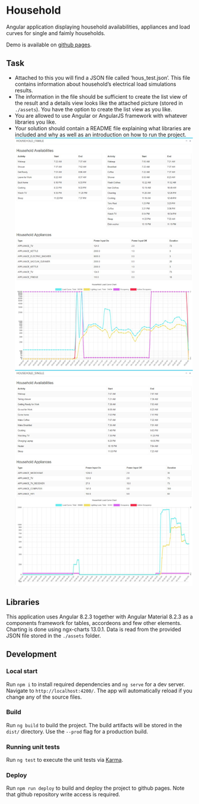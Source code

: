 # Household
Angular application displaying household availabilities, appliances and load curves for single and faimly households.

Demo is available on [github pages](https://nitoloz.github.io/household).

## Task
* Attached to this you will find a JSON file called ‘hous_test.json’. This file contains information about household’s electrical load simulations results. 
* The information in the file should be sufficient to create the list view of the result and a details view looks like the attached picture (stored in `./assets`). You have the option to create the list view as you like.
* You are allowed to use Angular or AngularJS framework with whatever libraries you like.
* Your solution should contain a README file explaining what libraries are included and why as well as an introduction on how to run the project.    
![alt text](src/assets/family_household.jpg "Family household")
![alt text](src/assets/single_household.jpg "Single household")

## Libraries
This application uses Angular 8.2.3 together with Angular Material 8.2.3 as a components framework for tables, accordeons and few other elements. Charting is done using ngx-charts 13.0.1. Data is read from the provided JSON file stored in the `./assets` folder. 

## Development

### Local start
Run `npm i` to install required dependencies and  `ng serve` for a dev server. Navigate to `http://localhost:4200/`. The app will automatically reload if you change any of the source files.

### Build
Run `ng build` to build the project. The build artifacts will be stored in the `dist/` directory. Use the `--prod` flag for a production build.

### Running unit tests
Run `ng test` to execute the unit tests via [Karma](https://karma-runner.github.io).

### Deploy
Run `npm run deploy` to build and deploy the project to github pages. Note that github repository write access is required.
